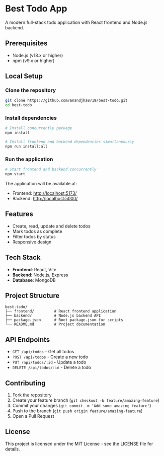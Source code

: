 # Best Todo App

A modern full-stack todo application with React frontend and Node.js backend.

## Prerequisites

- Node.js (v18.x or higher)
- npm (v9.x or higher)

## Local Setup

### Clone the repository

```bash
git clone https://github.com/anandjha8719/best-todo.git
cd best-todo
```

### Install dependencies

```bash
# Install concurrently package
npm install

# Install frontend and backend dependencies simultaneously
npm run install:all
```

### Run the application

```bash
# Start frontend and backend concurrently
npm start
```

The application will be available at:
- Frontend: [http://localhost:5173/](http://localhost:5173/)
- Backend: [http://localhost:5000/](http://localhost:5000/)

## Features

- Create, read, update and delete todos
- Mark todos as complete
- Filter todos by status
- Responsive design

## Tech Stack

- **Frontend**: React, Vite
- **Backend**: Node.js, Express
- **Database**: MongoDB

## Project Structure

```
best-todo/
├── frontend/         # React frontend application
├── backend/          # Node.js backend API
├── package.json      # Root package.json for scripts
└── README.md         # Project documentation
```

## API Endpoints

- `GET /api/todos` - Get all todos
- `POST /api/todos` - Create a new todo
- `PUT /api/todos/:id` - Update a todo
- `DELETE /api/todos/:id` - Delete a todo

## Contributing

1. Fork the repository
2. Create your feature branch (`git checkout -b feature/amazing-feature`)
3. Commit your changes (`git commit -m 'Add some amazing feature'`)
4. Push to the branch (`git push origin feature/amazing-feature`)
5. Open a Pull Request

## License

This project is licensed under the MIT License - see the LICENSE file for details.
